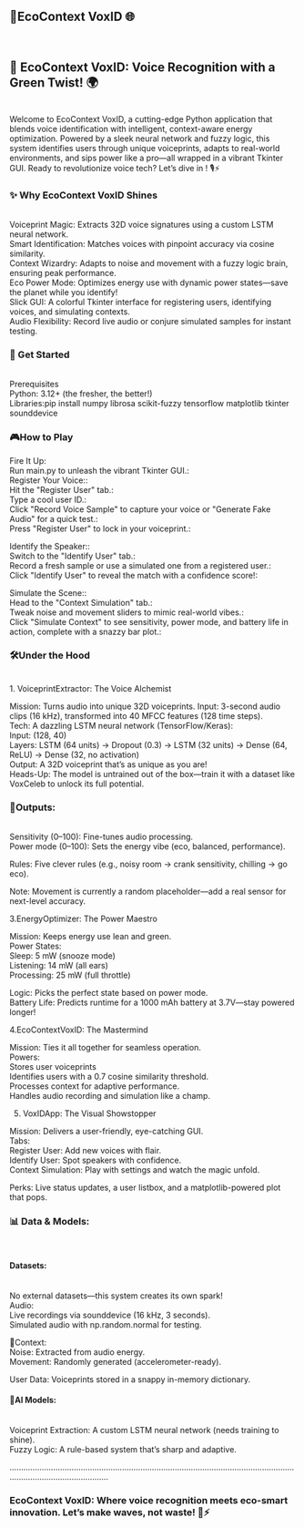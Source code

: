 <h2><b>🌿EcoContext VoxID 🌐</b></h2><br>
<h2><b>🌟 EcoContext VoxID: Voice Recognition with a Green Twist! 🌍</b></h2><br>
Welcome to EcoContext VoxID, a cutting-edge Python application that blends voice identification with intelligent, context-aware energy optimization. Powered by a sleek neural network and fuzzy logic, this system identifies users through unique voiceprints, adapts to real-world environments, and sips power like a pro—all wrapped in a vibrant Tkinter GUI. Ready to revolutionize voice tech? Let’s dive in ! 🎙️⚡️<br>

<h3>✨ Why EcoContext VoxID Shines</h3><br>
Voiceprint Magic: Extracts 32D voice signatures using a custom LSTM neural network.<br>
Smart Identification: Matches voices with pinpoint accuracy via cosine similarity.<br>
Context Wizardry: Adapts to noise and movement with a fuzzy logic brain, ensuring peak performance.<br>
Eco Power Mode: Optimizes energy use with dynamic power states—save the planet while you identify!<br>
Slick GUI: A colorful Tkinter interface for registering users, identifying voices, and simulating contexts.<br>
Audio Flexibility: Record live audio or conjure simulated samples for instant testing.<br>

<h3>🚀 Get Started</h3><br>
Prerequisites<br>
Python: 3.12+ (the fresher, the better!)<br>
Libraries:pip install numpy librosa scikit-fuzzy tensorflow matplotlib tkinter sounddevice<br>

<h3>🎮How to Play</h3>
Fire It Up:<br>
Run main.py to unleash the vibrant Tkinter GUI.:<br>
Register Your Voice::<br>
Hit the "Register User" tab.:<br>
Type a cool user ID.:<br>
Click "Record Voice Sample" to capture your voice or "Generate Fake Audio" for a quick test.:<br>
Press "Register User" to lock in your voiceprint.:<br>

Identify the Speaker::<br>
Switch to the "Identify User" tab.:<br>
Record a fresh sample or use a simulated one from a registered user.:<br>
Click "Identify User" to reveal the match with a confidence score!:<br>

Simulate the Scene::<br>
Head to the "Context Simulation" tab.:<br>
Tweak noise and movement sliders to mimic real-world vibes.:<br>
Click "Simulate Context" to see sensitivity, power mode, and battery life in action, complete with a snazzy bar plot.:<br>

<h3>🛠️Under the Hood</h3><br>
1. VoiceprintExtractor: The Voice Alchemist<br>

Mission: Turns audio into unique 32D voiceprints.
Input: 3-second audio clips (16 kHz), transformed into 40 MFCC features (128 time steps).<br>
Tech: A dazzling LSTM neural network (TensorFlow/Keras):<br>
Input: (128, 40)<br>
Layers: LSTM (64 units) → Dropout (0.3) → LSTM (32 units) → Dense (64, ReLU) → Dense (32, no activation)<br>
Output: A 32D voiceprint that’s as unique as you are!<br>
Heads-Up: The model is untrained out of the box—train it with a dataset like VoxCeleb to unlock its full potential.<br>

<h3>💭Outputs:</h3><br>
Sensitivity (0–100): Fine-tunes audio processing.<br>
Power mode (0–100): Sets the energy vibe (eco, balanced, performance).<br>


Rules: Five clever rules (e.g., noisy room → crank sensitivity, chilling → go eco).<br>


Note: Movement is currently a random placeholder—add a real sensor for next-level accuracy.<br>

3.EnergyOptimizer: The Power Maestro<br>

Mission: Keeps energy use lean and green.<br>
Power States:<br>
Sleep: 5 mW (snooze mode)<br>
Listening: 14 mW (all ears)<br>
Processing: 25 mW (full throttle)<br>


Logic: Picks the perfect state based on power mode.<br>
Battery Life: Predicts runtime for a 1000 mAh battery at 3.7V—stay powered longer!<br>

4.EcoContextVoxID: The Mastermind<br>

Mission: Ties it all together for seamless operation.<br>
Powers:<br>
Stores user voiceprints<br>
Identifies users with a 0.7 cosine similarity threshold.<br>
Processes context for adaptive performance.<br>
Handles audio recording and simulation like a champ.<br>



5. VoxIDApp: The Visual Showstopper<br>

Mission: Delivers a user-friendly, eye-catching GUI.<br>
Tabs:<br>
Register User: Add new voices with flair.<br>
Identify User: Spot speakers with confidence.<br>
Context Simulation: Play with settings and watch the magic unfold.<br>


Perks: Live status updates, a user listbox, and a matplotlib-powered plot that pops.<br>

<h3>📊 Data & Models:</h3><br>

<h4>Datasets:</h4><br>
No external datasets—this system creates its own spark!<br>
Audio:<br>
Live recordings via sounddevice (16 kHz, 3 seconds).<br>
Simulated audio with np.random.normal for testing.<br>


🔘Context:<br>
Noise: Extracted from audio energy.<br>
Movement: Randomly generated (accelerometer-ready).<br>


User Data: Voiceprints stored in a snappy in-memory dictionary.<br>


<h4>🤖AI Models:</h4><br>
Voiceprint Extraction: A custom LSTM neural network (needs training to shine).<br>
Fuzzy Logic: A rule-based system that’s sharp and adaptive.<br>


.......................................................................................................................................................................<br>
<h3>EcoContext VoxID: Where voice recognition meets eco-smart innovation. Let’s make waves, not waste! 🌊⚡️</h3><br>

